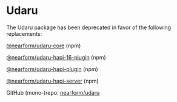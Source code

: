 # Udaru

The Udaru package has been deprecated in favor of the following replacements:

[@nearform/udaru-core](https://www.npmjs.com/package/@nearform/udaru-core) (npm)

[@nearform/udaru-hapi-16-plugin](https://www.npmjs.com/package/@nearform/udaru-hapi-16-plugin) (npm)

[@nearform/udaru-hapi-plugin](https://www.npmjs.com/package/@nearform/udaru-hapi-plugin) (npm)

[@nearform/udaru-hapi-server](https://www.npmjs.com/package/@nearform/udaru-hapi-server) (npm)

GitHub (mono-)repo: [nearform/udaru](https://github.com/nearform/udaru)
